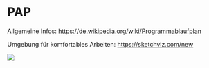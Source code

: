 PAP
===========

Allgemeine Infos: https://de.wikipedia.org/wiki/Programmablaufplan

Umgebung für komfortables Arbeiten: https://sketchviz.com/new

<img src='https://g.gravizo.com/svg?
 digraph G {
   start -> a -> b -> c;
   c->d;
   c->e;
   e -> stop;
   a[label="lies n"];
   b[label="lies k"];
   c[label="k<n", shape=diamond];
   d[label="sag ..."];
   e[label="sag ..."];
 }
'/>
